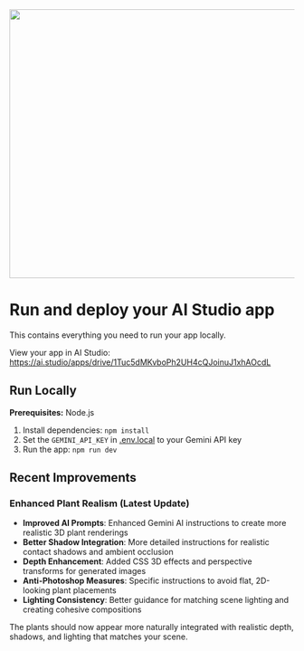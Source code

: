 <div align="center">
<img width="1200" height="475" alt="GHBanner" src="https://github.com/user-attachments/assets/0aa67016-6eaf-458a-adb2-6e31a0763ed6" />
</div>

# Run and deploy your AI Studio app

This contains everything you need to run your app locally.

View your app in AI Studio: https://ai.studio/apps/drive/1Tuc5dMKvboPh2UH4cQJoinuJ1xhAOcdL

## Run Locally

**Prerequisites:** Node.js

1. Install dependencies:
   `npm install`
2. Set the `GEMINI_API_KEY` in [.env.local](.env.local) to your Gemini API key
3. Run the app:
   `npm run dev`

## Recent Improvements

### Enhanced Plant Realism (Latest Update)

- **Improved AI Prompts**: Enhanced Gemini AI instructions to create more realistic 3D plant renderings
- **Better Shadow Integration**: More detailed instructions for realistic contact shadows and ambient occlusion
- **Depth Enhancement**: Added CSS 3D effects and perspective transforms for generated images
- **Anti-Photoshop Measures**: Specific instructions to avoid flat, 2D-looking plant placements
- **Lighting Consistency**: Better guidance for matching scene lighting and creating cohesive compositions

The plants should now appear more naturally integrated with realistic depth, shadows, and lighting that matches your scene.
